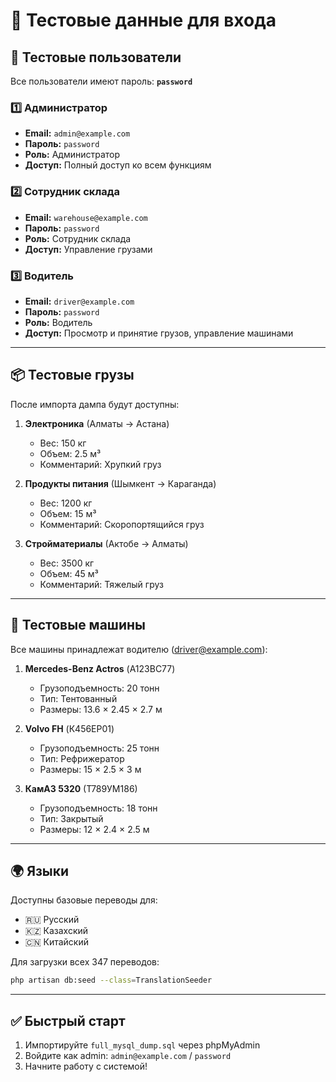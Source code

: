 # 🧪 Тестовые данные для входа

## 👥 Тестовые пользователи

Все пользователи имеют пароль: **`password`**

### 1️⃣ Администратор
- **Email:** `admin@example.com`
- **Пароль:** `password`
- **Роль:** Администратор
- **Доступ:** Полный доступ ко всем функциям

### 2️⃣ Сотрудник склада
- **Email:** `warehouse@example.com`
- **Пароль:** `password`
- **Роль:** Сотрудник склада
- **Доступ:** Управление грузами

### 3️⃣ Водитель
- **Email:** `driver@example.com`
- **Пароль:** `password`
- **Роль:** Водитель
- **Доступ:** Просмотр и принятие грузов, управление машинами

---

## 📦 Тестовые грузы

После импорта дампа будут доступны:

1. **Электроника** (Алматы → Астана)
   - Вес: 150 кг
   - Объем: 2.5 м³
   - Комментарий: Хрупкий груз

2. **Продукты питания** (Шымкент → Караганда)
   - Вес: 1200 кг
   - Объем: 15 м³
   - Комментарий: Скоропортящийся груз

3. **Стройматериалы** (Актобе → Алматы)
   - Вес: 3500 кг
   - Объем: 45 м³
   - Комментарий: Тяжелый груз

---

## 🚛 Тестовые машины

Все машины принадлежат водителю (driver@example.com):

1. **Mercedes-Benz Actros** (А123ВС77)
   - Грузоподъемность: 20 тонн
   - Тип: Тентованный
   - Размеры: 13.6 × 2.45 × 2.7 м

2. **Volvo FH** (К456ЕР01)
   - Грузоподъемность: 25 тонн
   - Тип: Рефрижератор
   - Размеры: 15 × 2.5 × 3 м

3. **КамАЗ 5320** (Т789УМ186)
   - Грузоподъемность: 18 тонн
   - Тип: Закрытый
   - Размеры: 12 × 2.4 × 2.5 м

---

## 🌍 Языки

Доступны базовые переводы для:
- 🇷🇺 Русский
- 🇰🇿 Казахский
- 🇨🇳 Китайский

Для загрузки всех 347 переводов:
```bash
php artisan db:seed --class=TranslationSeeder
```

---

## ✅ Быстрый старт

1. Импортируйте `full_mysql_dump.sql` через phpMyAdmin
2. Войдите как admin: `admin@example.com` / `password`
3. Начните работу с системой!


